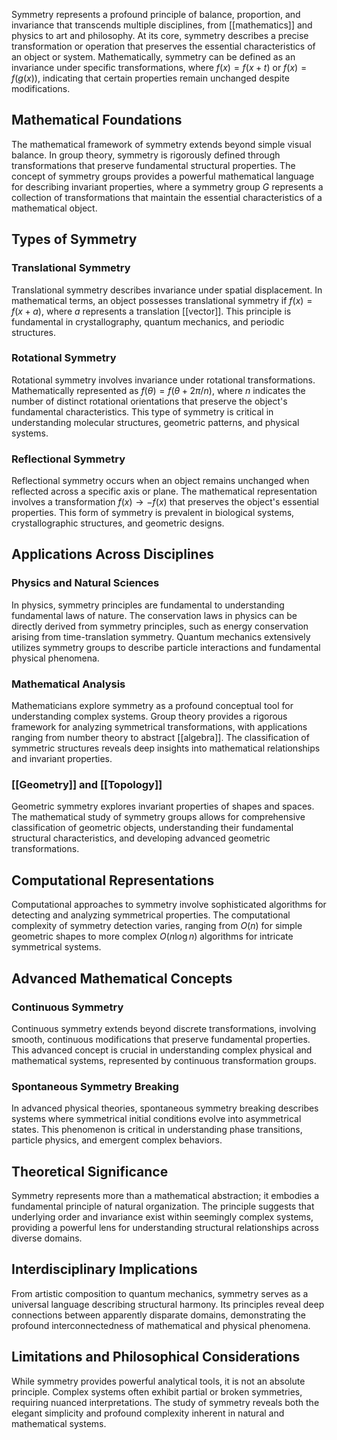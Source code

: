 Symmetry represents a profound principle of balance, proportion, and invariance that transcends multiple disciplines, from [[mathematics]] and physics to art and philosophy. At its core, symmetry describes a precise transformation or operation that preserves the essential characteristics of an object or system. Mathematically, symmetry can be defined as an invariance under specific transformations, where $f(x) = f(x + t)$ or $f(x) = f(g(x))$, indicating that certain properties remain unchanged despite modifications.

## Mathematical Foundations

The mathematical framework of symmetry extends beyond simple visual balance. In group theory, symmetry is rigorously defined through transformations that preserve fundamental structural properties. The concept of symmetry groups provides a powerful mathematical language for describing invariant properties, where a symmetry group $G$ represents a collection of transformations that maintain the essential characteristics of a mathematical object.

## Types of Symmetry

### Translational Symmetry

Translational symmetry describes invariance under spatial displacement. In mathematical terms, an object possesses translational symmetry if $f(x) = f(x + a)$, where $a$ represents a translation [[vector]]. This principle is fundamental in crystallography, quantum mechanics, and periodic structures.

### Rotational Symmetry

Rotational symmetry involves invariance under rotational transformations. Mathematically represented as $f(\theta) = f(\theta + 2\pi/n)$, where $n$ indicates the number of distinct rotational orientations that preserve the object's fundamental characteristics. This type of symmetry is critical in understanding molecular structures, geometric patterns, and physical systems.

### Reflectional Symmetry

Reflectional symmetry occurs when an object remains unchanged when reflected across a specific axis or plane. The mathematical representation involves a transformation $f(x) \rightarrow -f(x)$ that preserves the object's essential properties. This form of symmetry is prevalent in biological systems, crystallographic structures, and geometric designs.

## Applications Across Disciplines

### Physics and Natural Sciences

In physics, symmetry principles are fundamental to understanding fundamental laws of nature. The conservation laws in physics can be directly derived from symmetry principles, such as energy conservation arising from time-translation symmetry. Quantum mechanics extensively utilizes symmetry groups to describe particle interactions and fundamental physical phenomena.

### Mathematical Analysis

Mathematicians explore symmetry as a profound conceptual tool for understanding complex systems. Group theory provides a rigorous framework for analyzing symmetrical transformations, with applications ranging from number theory to abstract [[algebra]]. The classification of symmetric structures reveals deep insights into mathematical relationships and invariant properties.

### [[Geometry]] and [[Topology]]

Geometric symmetry explores invariant properties of shapes and spaces. The mathematical study of symmetry groups allows for comprehensive classification of geometric objects, understanding their fundamental structural characteristics, and developing advanced geometric transformations.

## Computational Representations

Computational approaches to symmetry involve sophisticated algorithms for detecting and analyzing symmetrical properties. The computational complexity of symmetry detection varies, ranging from $O(n)$ for simple geometric shapes to more complex $O(n \log n)$ algorithms for intricate symmetrical systems.

## Advanced Mathematical Concepts

### Continuous Symmetry

Continuous symmetry extends beyond discrete transformations, involving smooth, continuous modifications that preserve fundamental properties. This advanced concept is crucial in understanding complex physical and mathematical systems, represented by continuous transformation groups.

### Spontaneous Symmetry Breaking

In advanced physical theories, spontaneous symmetry breaking describes systems where symmetrical initial conditions evolve into asymmetrical states. This phenomenon is critical in understanding phase transitions, particle physics, and emergent complex behaviors.

## Theoretical Significance

Symmetry represents more than a mathematical abstraction; it embodies a fundamental principle of natural organization. The principle suggests that underlying order and invariance exist within seemingly complex systems, providing a powerful lens for understanding structural relationships across diverse domains.

## Interdisciplinary Implications

From artistic composition to quantum mechanics, symmetry serves as a universal language describing structural harmony. Its principles reveal deep connections between apparently disparate domains, demonstrating the profound interconnectedness of mathematical and physical phenomena.

## Limitations and Philosophical Considerations

While symmetry provides powerful analytical tools, it is not an absolute principle. Complex systems often exhibit partial or broken symmetries, requiring nuanced interpretations. The study of symmetry reveals both the elegant simplicity and profound complexity inherent in natural and mathematical systems.